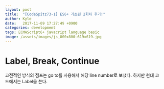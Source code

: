 ```yaml
---
layout: post
title:  "[CodeSpitz73-1] ES6+ 기초편 2회차 후기!"
author: Kyle
date:   2017-11-09 17:27:49 +0900
categories: development
tags: ECMAScript6+ javacript language basic
image: /assets/images/js_800x800-619x619.jpg
---
```

# Label, Break, Continue
고전적인 방식의 점프는 go to를 사용해서 해당 line number로 보냈다.
하지만 현대 코드에서는 Label을 쓴다.
